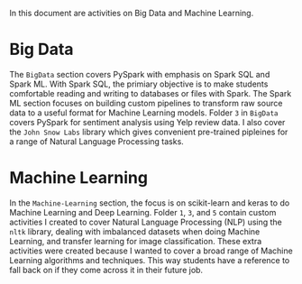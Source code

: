 In this document are activities on Big Data and Machine Learning. 

# Big Data

The `BigData` section covers PySpark with emphasis on Spark SQL and Spark ML. With Spark SQL, the primiary objective is to make students comfortable reading and writing to databases or files with Spark. The Spark ML section focuses on building custom pipelines to transform raw source data to a useful format for Machine Learning models. Folder `3` in `BigData` covers PySpark for sentiment analysis using Yelp review data. I also cover the `John Snow Labs` library which gives convenient pre-trained pipleines for a range of Natural Language Processing tasks. 

# Machine Learning

In the `Machine-Learning` section, the focus is on scikit-learn and keras to do Machine Learning and Deep Learning. Folder `1`, `3`, and `5` contain custom activities I created to cover Natural Language Processing (NLP) using the `nltk` library, dealing with imbalanced datasets when doing Machine Learning, and transfer learning for image classification. These extra activities were created because I wanted to cover a broad range of Machine Learning algorithms and techniques. This way students have a reference to fall back on if they come across it in their future job.

